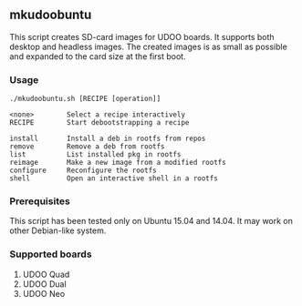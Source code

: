 ## mkudoobuntu
This script creates SD-card images for UDOO boards. It supports both desktop and 
headless images. The created images is as small as possible and expanded to the 
card size at the first boot.

### Usage
    ./mkudoobuntu.sh [RECIPE [operation]]

    <none>        Select a recipe interactively
    RECIPE        Start debootstrapping a recipe

    install       Install a deb in rootfs from repos
    remove        Remove a deb from rootfs
    list          List installed pkg in rootfs
    reimage       Make a new image from a modified rootfs
    configure     Reconfigure the rootfs
    shell         Open an interactive shell in a rootfs

### Prerequisites
This script has been tested only on Ubuntu 15.04 and 14.04. 
It may work on other Debian-like system.

### Supported boards
1. UDOO Quad 
2. UDOO Dual
3. UDOO Neo
